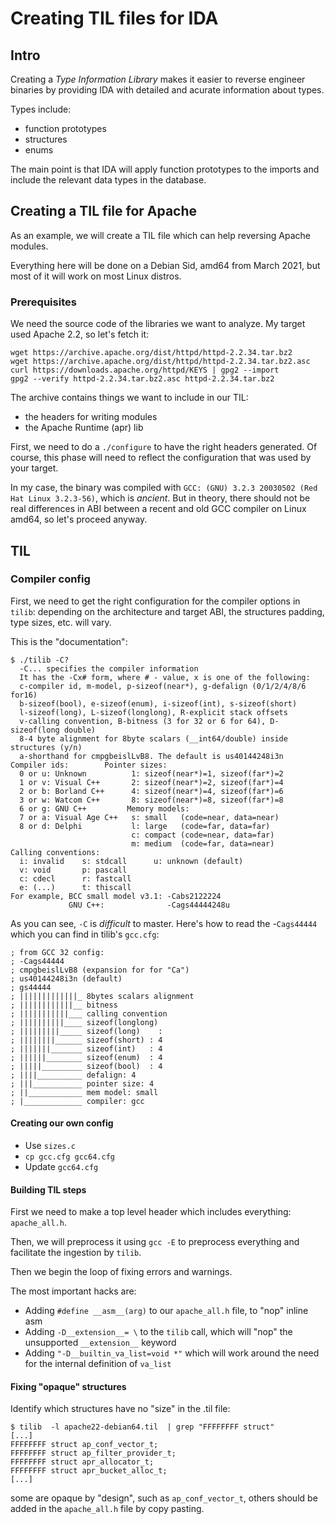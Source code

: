 # Creating TIL files for IDA

## Intro

Creating a *Type Information Library* makes it easier to reverse engineer
binaries by providing IDA with detailed and acurate information about types.

Types include:

* function prototypes
* structures
* enums

The main point is that IDA will apply function prototypes to the imports 
and include the relevant data types in the database.


## Creating a TIL file for Apache

As an example, we will create a TIL file which can help reversing Apache modules.


Everything here will be done on a Debian Sid, amd64 from March 2021, but most of
it will work on most Linux distros.


### Prerequisites

We need the source code of the libraries we want to analyze. My target used
Apache 2.2, so let's fetch it:

```
wget https://archive.apache.org/dist/httpd/httpd-2.2.34.tar.bz2
wget https://archive.apache.org/dist/httpd/httpd-2.2.34.tar.bz2.asc 
curl https://downloads.apache.org/httpd/KEYS | gpg2 --import
gpg2 --verify httpd-2.2.34.tar.bz2.asc httpd-2.2.34.tar.bz2 
```

The archive contains things we want to include in our TIL:

* the headers for writing modules
* the Apache Runtime (apr) lib

First, we need to do a `./configure` to have the right headers generated.
Of course, this phase will need to reflect the configuration that was used 
by your target.

In my case, the binary was compiled with `GCC: (GNU) 3.2.3 20030502 (Red Hat Linux 3.2.3-56)`, which 
is *ancient*. But in theory, there should not be real differences in ABI between a recent and old
GCC compiler on Linux amd64, so let's proceed anyway.

## TIL

### Compiler config

First, we need to get the right configuration for the compiler options in `tilib`: depending on
the architecture and target ABI, the structures padding, type sizes, etc. will vary.

This is the "documentation":

```
$ ./tilib -C?
  -C... specifies the compiler information
  It has the -Cx# form, where # - value, x is one of the following:
  c-compiler id, m-model, p-sizeof(near*), g-defalign (0/1/2/4/8/6 for16)
  b-sizeof(bool), e-sizeof(enum), i-sizeof(int), s-sizeof(short)
  l-sizeof(long), L-sizeof(longlong), R-explicit stack offsets
  v-calling convention, B-bitness (3 for 32 or 6 for 64), D-sizeof(long double)
  8-4 byte alignment for 8byte scalars (__int64/double) inside structures (y/n)
  a-shorthand for cmpgbeislLvB8. The default is us40144248i3n
Compiler ids:        Pointer sizes:
  0 or u: Unknown          1: sizeof(near*)=1, sizeof(far*)=2
  1 or v: Visual C++       2: sizeof(near*)=2, sizeof(far*)=4
  2 or b: Borland C++      4: sizeof(near*)=4, sizeof(far*)=6
  3 or w: Watcom C++       8: sizeof(near*)=8, sizeof(far*)=8
  6 or g: GNU C++         Memory models:
  7 or a: Visual Age C++   s: small   (code=near, data=near)
  8 or d: Delphi           l: large   (code=far, data=far)
                           c: compact (code=near, data=far)
                           m: medium  (code=far, data=near)
Calling conventions:
  i: invalid    s: stdcall      u: unknown (default)
  v: void       p: pascall
  c: cdecl      r: fastcall
  e: (...)      t: thiscall
For example, BCC small model v3.1: -Cabs2122224
             GNU C++:              -Cags44444248u
```


As you can see, `-C` is *difficult* to master. Here's how to read the
-`Cags44444` which you can find in tilib's `gcc.cfg`:

```
; from GCC 32 config:
; -Cags44444
; cmpgbeislLvB8 (expansion for for "Ca")
; us40144248i3n (default)
; gs44444
; |||||||||||||_ 8bytes scalars alignment
; ||||||||||||__ bitness
; |||||||||||___ calling convention
; ||||||||||____ sizeof(longlong)
; |||||||||_____ sizeof(long)    : 
; ||||||||______ sizeof(short) : 4
; |||||||_______ sizeof(int)   : 4
; ||||||________ sizeof(enum)  : 4
; |||||_________ sizeof(bool)  : 4
; ||||__________ defalign: 4
; |||___________ pointer size: 4
; ||____________ mem model: small
; |_____________ compiler: gcc
```

#### Creating our own config

* Use `sizes.c`
* `cp gcc.cfg gcc64.cfg`
* Update `gcc64.cfg`

#### Building TIL steps

First we need to make a top level header which includes everything: `apache_all.h`.

Then, we will preprocess it using `gcc -E` to preprocess everything and facilitate
the ingestion by `tilib`.

Then we begin the loop of fixing errors and warnings.

The most important hacks are:

* Adding `#define __asm__(arg)` to our `apache_all.h` file, to "nop" inline asm
* Adding `-D__extension__= \` to the `tilib` call, which will "nop" the unsupported `__extension__` keyword
* Adding `"-D__builtin_va_list=void *"` which will work around the need for the internal definition of `va_list`


#### Fixing "opaque" structures

Identify which structures have no "size" in the .til file:

```
$ tilib  -l apache22-debian64.til  | grep "FFFFFFFF struct"
[...]
FFFFFFFF struct ap_conf_vector_t;
FFFFFFFF struct ap_filter_provider_t;
FFFFFFFF struct apr_allocator_t;
FFFFFFFF struct apr_bucket_alloc_t;
[...]
```

some are opaque by "design", such as `ap_conf_vector_t`, others should be added
in the `apache_all.h` file by copy pasting.

